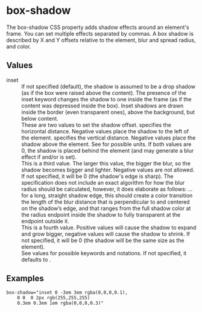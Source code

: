 # box-shadow

The box-shadow CSS property adds shadow effects around an element's frame. You can set multiple effects separated by commas. A box shadow is described by X and Y offsets relative to the element, blur and spread radius, and color.


## Values

<dl>
<dt>inset</dt>
<dd>If not specified (default), the shadow is assumed to be a drop shadow (as if the box were raised above the content).
The presence of the inset keyword changes the shadow to one inside the frame (as if the content was depressed inside the box). Inset shadows are drawn inside the border (even transparent ones), above the background, but below content.</dd>

<dt><offset-x> <offset-y></dt>
<dd>These are two <length> values to set the shadow offset. <offset-x> specifies the horizontal distance. Negative values place the shadow to the left of the element. <offset-y> specifies the vertical distance. Negative values place the shadow above the element. See <length> for possible units.
If both values are 0, the shadow is placed behind the element (and may generate a blur effect if <blur-radius> and/or <spread-radius> is set).</dd>

<dt><blur-radius></dt>
<dd>This is a third <length> value. The larger this value, the bigger the blur, so the shadow becomes bigger and lighter. Negative values are not allowed. If not specified, it will be 0 (the shadow's edge is sharp). The specification does not include an exact algorithm for how the blur radius should be calculated, however, it does elaborate as follows:
…for a long, straight shadow edge, this should create a color transition the length of the blur distance that is perpendicular to and centered on the shadow’s edge, and that ranges from the full shadow color at the radius endpoint inside the shadow to fully transparent at the endpoint outside it.</dd>

<dt><spread-radius></dt>
<dd>This is a fourth <length> value. Positive values will cause the shadow to expand and grow bigger, negative values will cause the shadow to shrink. If not specified, it will be 0 (the shadow will be the same size as the element).</dd>

<dt><color></dt>
<dd>See <color> values for possible keywords and notations.
If not specified, it defaults to <color_value#currentcolor_keyword>.</dd>
</dl>

## Examples

```
box-shadow="inset 0 -3em 3em rgba(0,0,0,0.1),
    0 0  0 2px rgb(255,255,255)
    0.3em 0.3em 1em rgba(0,0,0,0.3)"
```